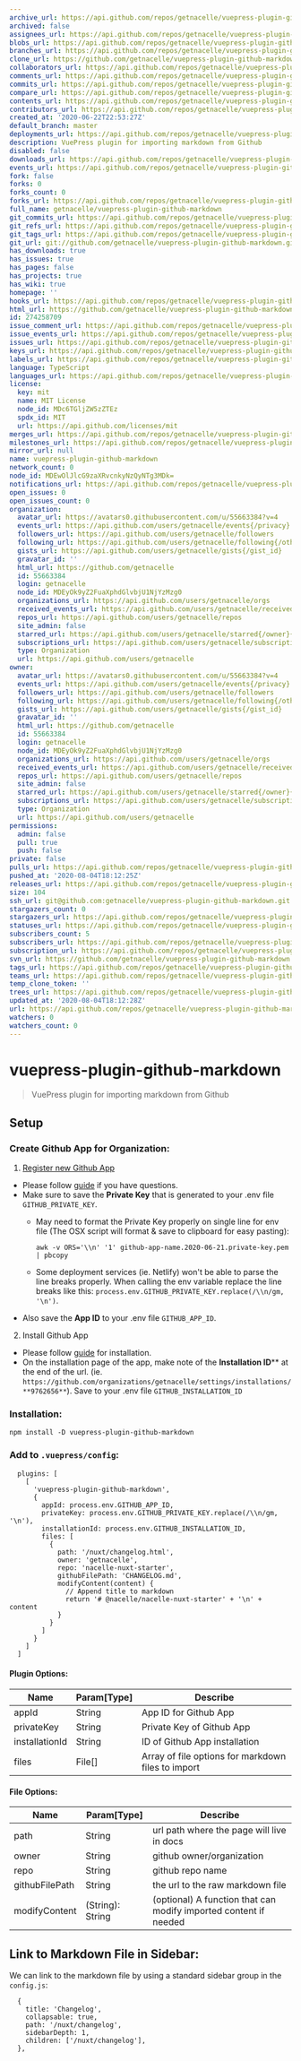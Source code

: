 ```yaml
---
archive_url: https://api.github.com/repos/getnacelle/vuepress-plugin-github-markdown/{archive_format}{/ref}
archived: false
assignees_url: https://api.github.com/repos/getnacelle/vuepress-plugin-github-markdown/assignees{/user}
blobs_url: https://api.github.com/repos/getnacelle/vuepress-plugin-github-markdown/git/blobs{/sha}
branches_url: https://api.github.com/repos/getnacelle/vuepress-plugin-github-markdown/branches{/branch}
clone_url: https://github.com/getnacelle/vuepress-plugin-github-markdown.git
collaborators_url: https://api.github.com/repos/getnacelle/vuepress-plugin-github-markdown/collaborators{/collaborator}
comments_url: https://api.github.com/repos/getnacelle/vuepress-plugin-github-markdown/comments{/number}
commits_url: https://api.github.com/repos/getnacelle/vuepress-plugin-github-markdown/commits{/sha}
compare_url: https://api.github.com/repos/getnacelle/vuepress-plugin-github-markdown/compare/{base}...{head}
contents_url: https://api.github.com/repos/getnacelle/vuepress-plugin-github-markdown/contents/{+path}
contributors_url: https://api.github.com/repos/getnacelle/vuepress-plugin-github-markdown/contributors
created_at: '2020-06-22T22:53:27Z'
default_branch: master
deployments_url: https://api.github.com/repos/getnacelle/vuepress-plugin-github-markdown/deployments
description: VuePress plugin for importing markdown from Github
disabled: false
downloads_url: https://api.github.com/repos/getnacelle/vuepress-plugin-github-markdown/downloads
events_url: https://api.github.com/repos/getnacelle/vuepress-plugin-github-markdown/events
fork: false
forks: 0
forks_count: 0
forks_url: https://api.github.com/repos/getnacelle/vuepress-plugin-github-markdown/forks
full_name: getnacelle/vuepress-plugin-github-markdown
git_commits_url: https://api.github.com/repos/getnacelle/vuepress-plugin-github-markdown/git/commits{/sha}
git_refs_url: https://api.github.com/repos/getnacelle/vuepress-plugin-github-markdown/git/refs{/sha}
git_tags_url: https://api.github.com/repos/getnacelle/vuepress-plugin-github-markdown/git/tags{/sha}
git_url: git://github.com/getnacelle/vuepress-plugin-github-markdown.git
has_downloads: true
has_issues: true
has_pages: false
has_projects: true
has_wiki: true
homepage: ''
hooks_url: https://api.github.com/repos/getnacelle/vuepress-plugin-github-markdown/hooks
html_url: https://github.com/getnacelle/vuepress-plugin-github-markdown
id: 274258709
issue_comment_url: https://api.github.com/repos/getnacelle/vuepress-plugin-github-markdown/issues/comments{/number}
issue_events_url: https://api.github.com/repos/getnacelle/vuepress-plugin-github-markdown/issues/events{/number}
issues_url: https://api.github.com/repos/getnacelle/vuepress-plugin-github-markdown/issues{/number}
keys_url: https://api.github.com/repos/getnacelle/vuepress-plugin-github-markdown/keys{/key_id}
labels_url: https://api.github.com/repos/getnacelle/vuepress-plugin-github-markdown/labels{/name}
language: TypeScript
languages_url: https://api.github.com/repos/getnacelle/vuepress-plugin-github-markdown/languages
license:
  key: mit
  name: MIT License
  node_id: MDc6TGljZW5zZTEz
  spdx_id: MIT
  url: https://api.github.com/licenses/mit
merges_url: https://api.github.com/repos/getnacelle/vuepress-plugin-github-markdown/merges
milestones_url: https://api.github.com/repos/getnacelle/vuepress-plugin-github-markdown/milestones{/number}
mirror_url: null
name: vuepress-plugin-github-markdown
network_count: 0
node_id: MDEwOlJlcG9zaXRvcnkyNzQyNTg3MDk=
notifications_url: https://api.github.com/repos/getnacelle/vuepress-plugin-github-markdown/notifications{?since,all,participating}
open_issues: 0
open_issues_count: 0
organization:
  avatar_url: https://avatars0.githubusercontent.com/u/55663384?v=4
  events_url: https://api.github.com/users/getnacelle/events{/privacy}
  followers_url: https://api.github.com/users/getnacelle/followers
  following_url: https://api.github.com/users/getnacelle/following{/other_user}
  gists_url: https://api.github.com/users/getnacelle/gists{/gist_id}
  gravatar_id: ''
  html_url: https://github.com/getnacelle
  id: 55663384
  login: getnacelle
  node_id: MDEyOk9yZ2FuaXphdGlvbjU1NjYzMzg0
  organizations_url: https://api.github.com/users/getnacelle/orgs
  received_events_url: https://api.github.com/users/getnacelle/received_events
  repos_url: https://api.github.com/users/getnacelle/repos
  site_admin: false
  starred_url: https://api.github.com/users/getnacelle/starred{/owner}{/repo}
  subscriptions_url: https://api.github.com/users/getnacelle/subscriptions
  type: Organization
  url: https://api.github.com/users/getnacelle
owner:
  avatar_url: https://avatars0.githubusercontent.com/u/55663384?v=4
  events_url: https://api.github.com/users/getnacelle/events{/privacy}
  followers_url: https://api.github.com/users/getnacelle/followers
  following_url: https://api.github.com/users/getnacelle/following{/other_user}
  gists_url: https://api.github.com/users/getnacelle/gists{/gist_id}
  gravatar_id: ''
  html_url: https://github.com/getnacelle
  id: 55663384
  login: getnacelle
  node_id: MDEyOk9yZ2FuaXphdGlvbjU1NjYzMzg0
  organizations_url: https://api.github.com/users/getnacelle/orgs
  received_events_url: https://api.github.com/users/getnacelle/received_events
  repos_url: https://api.github.com/users/getnacelle/repos
  site_admin: false
  starred_url: https://api.github.com/users/getnacelle/starred{/owner}{/repo}
  subscriptions_url: https://api.github.com/users/getnacelle/subscriptions
  type: Organization
  url: https://api.github.com/users/getnacelle
permissions:
  admin: false
  pull: true
  push: false
private: false
pulls_url: https://api.github.com/repos/getnacelle/vuepress-plugin-github-markdown/pulls{/number}
pushed_at: '2020-08-04T18:12:25Z'
releases_url: https://api.github.com/repos/getnacelle/vuepress-plugin-github-markdown/releases{/id}
size: 104
ssh_url: git@github.com:getnacelle/vuepress-plugin-github-markdown.git
stargazers_count: 0
stargazers_url: https://api.github.com/repos/getnacelle/vuepress-plugin-github-markdown/stargazers
statuses_url: https://api.github.com/repos/getnacelle/vuepress-plugin-github-markdown/statuses/{sha}
subscribers_count: 5
subscribers_url: https://api.github.com/repos/getnacelle/vuepress-plugin-github-markdown/subscribers
subscription_url: https://api.github.com/repos/getnacelle/vuepress-plugin-github-markdown/subscription
svn_url: https://github.com/getnacelle/vuepress-plugin-github-markdown
tags_url: https://api.github.com/repos/getnacelle/vuepress-plugin-github-markdown/tags
teams_url: https://api.github.com/repos/getnacelle/vuepress-plugin-github-markdown/teams
temp_clone_token: ''
trees_url: https://api.github.com/repos/getnacelle/vuepress-plugin-github-markdown/git/trees{/sha}
updated_at: '2020-08-04T18:12:28Z'
url: https://api.github.com/repos/getnacelle/vuepress-plugin-github-markdown
watchers: 0
watchers_count: 0
---
```


# vuepress-plugin-github-markdown

> VuePress plugin for importing markdown from Github

## Setup

### Create Github App for Organization:

1. [Register new Github App](https://github.com/organizations/H2Know/settings/apps/new)
  - Please follow [guide](https://developer.github.com/apps/building-github-apps/creating-a-github-app/) if you have questions.
  - Make sure to save the **Private Key** that is generated to your .env file `GITHUB_PRIVATE_KEY`.
      - May need to format the Private Key properly on single line for env file (The OSX script will format & save to clipboard for easy pasting):

        `awk -v ORS='\\n' '1' github-app-name.2020-06-21.private-key.pem | pbcopy`
      - Some deployment services (ie. Netlify) won't be able to parse the line breaks properly. When calling the env variable replace the line breaks like this: `process.env.GITHUB_PRIVATE_KEY.replace(/\\n/gm, '\n')`.
  - Also save the **App ID** to your .env file `GITHUB_APP_ID`.

2. Install Github App
  - Please follow [guide](https://developer.github.com/apps/installing-github-apps/) for installation.
  - On the installation page of the app, make note of the **Installation ID**** at the end of the url. (ie. `https://github.com/organizations/getnacelle/settings/installations/**9762656**`). Save to your .env file `GITHUB_INSTALLATION_ID`

### Installation:

`npm install -D vuepress-plugin-github-markdown`

### Add to `.vuepress/config`:

```
  plugins: [
    [
      'vuepress-plugin-github-markdown',
      {
        appId: process.env.GITHUB_APP_ID,
        privateKey: process.env.GITHUB_PRIVATE_KEY.replace(/\\n/gm, '\n'),
        installationId: process.env.GITHUB_INSTALLATION_ID,
        files: [
          {
            path: '/nuxt/changelog.html',
            owner: 'getnacelle',
            repo: 'nacelle-nuxt-starter',
            githubFilePath: 'CHANGELOG.md',
            modifyContent(content) {
              // Append title to markdown
              return '# @nacelle/nacelle-nuxt-starter' + '\n' + content
            }
          }
        ]
      }
    ]
  ]
```

#### Plugin Options:

| Name | Param[Type] | Describe |
| ---- | --------- | -------- |
| appId | String | App ID for Github App |
| privateKey | String | Private Key of Github App |
| installationId | String | ID of Github App installation |
| files | File[] | Array of file options for markdown files to import |

#### File Options:

| Name | Param[Type] | Describe |
| ---- | --------- | -------- |
| path | String | url path where the page will live in docs |
| owner | String | github owner/organization |
| repo | String | github repo name |
| githubFilePath | String | the url to the raw markdown file |
| modifyContent | (String): String | (optional) A function that can modify imported content if needed |


## Link to Markdown File in Sidebar:

We can link to the markdown file by using a standard sidebar group in the `config.js`:

```
  {
    title: 'Changelog',
    collapsable: true,
    path: '/nuxt/changelog',
    sidebarDepth: 1,
    children: ['/nuxt/changelog'],
  },
```